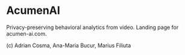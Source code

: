 # AcumenAI

Privacy-preserving behavioral analytics from video.
Landing page for acumen-ai.com.

(c) Adrian Cosma, Ana-Maria Bucur, Marius Filiuta
